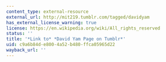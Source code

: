 ```yaml
---
content_type: external-resource
external_url: http://mit219.tumblr.com/tagged/davidyam
has_external_license_warning: true
license: https://en.wikipedia.org/wiki/All_rights_reserved
status: ''
title: '*Link to* *David Yam Page on Tumblr*'
uid: c9a6b84d-e800-4a52-b480-ffca05965d22
wayback_url: ''
---
```

